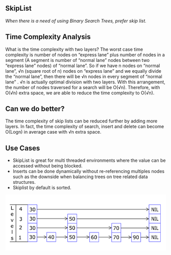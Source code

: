 ## SkipList
_When there is a need of using Binary Search Trees, prefer skip list._ 


## Time Complexity Analysis
What is the time complexity with two layers? The worst case time complexity is number of nodes on “express lane” plus number of nodes in a segment (A segment is number of “normal lane” nodes between two “express lane” nodes) of “normal lane”. So if we have n nodes on “normal lane”, √n (square root of n) nodes on “express lane” and we equally divide the “normal lane”, then there will be √n nodes in every segment of “normal lane” . √n is actually optimal division with two layers. With this arrangement, the number of nodes traversed for a search will be O(√n). Therefore, with O(√n) extra space, we are able to reduce the time complexity to O(√n).

## Can we do better?
   The time complexity of skip lists can be reduced further by adding more layers. In fact, the time complexity of search, insert and delete can become O(Logn) in average case with √n extra space.

## Use Cases
- SkipList is great for multi threaded environments where the value can be 
accessed without being blocked.
- Inserts can be done dynamically without re-referencing multiples nodes such as the downside when balancing trees on tree related data structures. 
- Skiplist by default is sorted. 

![Skip List Animation](./assets/skip_list_animation.gif)
